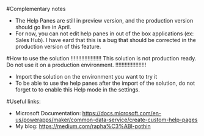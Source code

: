 #Complementary notes
- The Help Panes are still in preview version, and the production version should go live in April.
- For now, you can not edit help panes in out of the box applications (ex: Sales Hub). I have eard that this is a bug that should
be corrected in the production version of this feature.

#How to use the solution
!!!!!!!!!!!!!!!!!!!! This solution is not production ready. Do not use it on a production environment. !!!!!!!!!!!!!!!!!!!!
- Import the solution on the environment you want to try it
- To be able to use the help panes after the import of the solution, do not forget to to enable this Help mode in the settings.

#Useful links:
- Microsoft Documentation: https://docs.microsoft.com/en-us/powerapps/maker/common-data-service/create-custom-help-pages
- My blog: https://medium.com/rapha%C3%ABl-pothin
